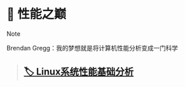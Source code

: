 # 🌋 性能之巅

>[!NOTE]
>
>Brendan Gregg：我的梦想就是将计算机性能分析变成一门科学

>## [🏷️ Linux系统性能基础分析](posts/性能之巅/Linux系统性能基础分析.md)









